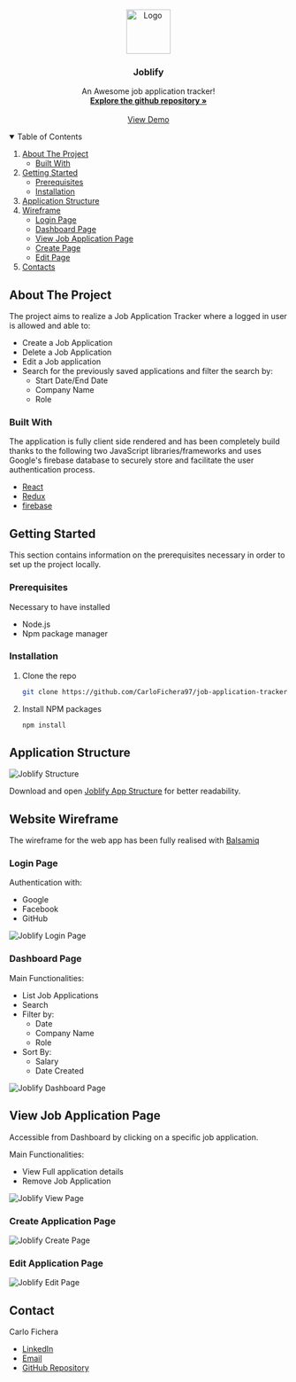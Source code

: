 <!-- PROJECT LOGO -->
<br />
<p align="center">
  <a href="https://github.com/CarloFichera97/job-application-tracker.git">
    <img src="public/images/favicon.png" alt="Logo" width="80" height="80">
  </a>

  <h3 align="center">Joblify</h3>

  <p align="center">
    An Awesome job application tracker!
    <br />
    <a href="https://github.com/CarloFichera97/job-application-tracker.git"><strong>Explore the github repository »</strong></a>
    <br />
    <br />
    <a href="">View Demo</a>
  </p>
</p>

<!-- TABLE OF CONTENTS -->
<details open="open">
  <summary>Table of Contents</summary>
  <ol>
    <li>
      <a href="#about-the-project">About The Project</a>
      <ul>
        <li><a href="#built-with">Built With</a></li>
      </ul>
    </li>
    <li>
      <a href="#getting-started">Getting Started</a>
      <ul>
        <li><a href="#prerequisites">Prerequisites</a></li>
        <li><a href="#installation">Installation</a></li>
      </ul>
      <li><a href="#application_structure">Application Structure</a></li>
    </li>
     <li>
      <a href="#Wireframe">Wireframe</a>
      <ul>
        <li><a href="#LoginPage">Login Page</a></li>
        <li><a href="#DashboardPage">Dashboard Page</a></li>
         <li><a href="#ViewJobApplicationPage">View Job Application Page</a></li>
        <li><a href="#CreatePage">Create Page</a></li>
         <li><a href="#EditPage">Edit Page</a></li>
      </ul>
    <li><a href="#contacts">Contacts</a></li>

  </ol>
</details>

<!-- ABOUT THE PROJECT -->

## About The Project

The project aims to realize a Job Application Tracker where a logged in user is allowed and able to:

- Create a Job Application
- Delete a Job Application
- Edit a Job application
- Search for the previously saved applications and filter the search by:
  - Start Date/End Date
  - Company Name
  - Role

### Built With

The application is fully client side rendered and has been completely build thanks to the following two JavaScript libraries/frameworks and uses Google's firebase database to securely store and facilitate the user authentication process.

- [React](https://reactjs.org/)
- [Redux](https://redux.js.org/)
- [firebase](https://firebase.google.com/)

<!-- GETTING STARTED -->

## Getting Started

This section contains information on the prerequisites necessary in order to set up the project locally.

### Prerequisites

Necessary to have installed

- Node.js
- Npm package manager

### Installation

1. Clone the repo
   ```sh
   git clone https://github.com/CarloFichera97/job-application-tracker.git
   ```
2. Install NPM packages
   ```sh
   npm install
   ```

<!-- ROADMAP -->

## Application Structure

<img src="public/images/joblify_app_structure.png" alt="Joblify Structure" >

Download and open [Joblify App Structure](https://github.com/CarloFichera97/job-application-tracker/blob/main/public/structure/Joblify_App_Structure.html) for better readability.

<!-- USAGE EXAMPLES -->

## Website Wireframe

The wireframe for the web app has been fully realised with [Balsamiq](https://balsamiq.com/)

### Login Page

Authentication with:

- Google
- Facebook
- GitHub

<img src="public/structure/Wireframe_Login_Page.png" alt="Joblify Login Page" >

### Dashboard Page

Main Functionalities:

- List Job Applications
- Search
- Filter by:
  - Date
  - Company Name
  - Role
- Sort By:
  - Salary
  - Date Created

<img src="public/structure/Wireframe_Dashboard_Page.png" alt="Joblify Dashboard Page" >

## View Job Application Page

Accessible from Dashboard by clicking on a specific job application.

Main Functionalities:

- View Full application details
- Remove Job Application

<img src="public/structure/Wireframe_View_Application_Page.png" alt="Joblify View Page" >

### Create Application Page

<img src="public/structure/Wireframe_Create_Page.png" alt="Joblify Create Page" >

### Edit Application Page

<img src="public/structure/Wireframe_Edit_Page.png" alt="Joblify Edit Page" >

<!-- CONTRIBUTING -->

## Contact

Carlo Fichera

- [LinkedIn](https://www.linkedin.com/in/carlo-f-7985a8167/)
- [Email](carlo.fichera97@gmail.com)
- [GitHub Repository](https://github.com/CarloFichera97/job-application-tracker.git)
